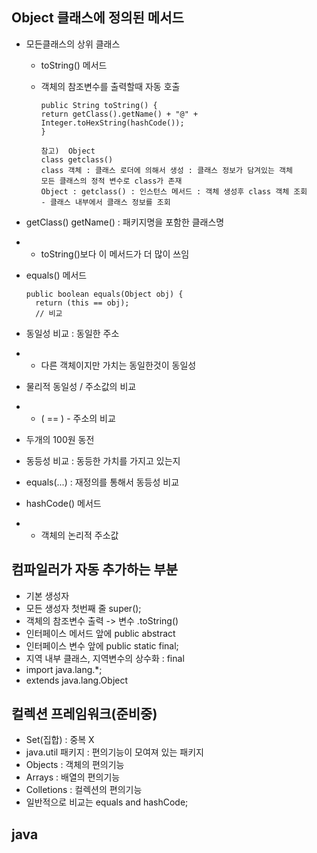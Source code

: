 ## Object 클래스에 정의된 메서드
* 모든클래스의 상위 클래스
  * toString() 메서드
  * 객체의 참조변수를 출력할때 자동 호출

        public String toString() {
        return getClass().getName() + "@" + Integer.toHexString(hashCode());
        }
        
        참고)  Object
        class getclass()
        class 객체 : 클래스 로더에 의해서 생성 : 클래스 정보가 담겨있는 객체
        모든 클래스의 정적 변수로 class가 존재
        Object : getclass() : 인스턴스 메서드 : 객체 생성후 class 객체 조회
        - 클래스 내부에서 클래스 정보를 조회 
  
* getClass() getName() : 패키지명을 포함한 클래스명
* - toString()보다 이 메서드가 더 많이 쓰임 

* equals() 메서드

      public boolean equals(Object obj) {
        return (this == obj);
        // 비교 
* 동일성 비교 : 동일한 주소
* - 다른 객체이지만 가치는 동일한것이 동일성
* 물리적 동일성 / 주소값의 비교 
* - ( == ) - 주소의 비교 
* 두개의 100원 동전 

* 동등성 비교 : 동등한 가치를 가지고 있는지 
* equals(...) : 재정의를 통해서 동등성 비교
* hashCode() 메서드
* - 객체의 논리적 주소값

## 컴파일러가 자동 추가하는 부분
* 기본 생성자
* 모든 생성자 첫번째 줄 super();
* 객체의 참조변수 출력 -> 변수 .toString()
* 인터페이스 메서드 앞에 public abstract
* 인터페이스 변수 앞에 public static final;
* 지역 내부 클래스, 지역변수의 상수화 : final
* import java.lang.*;
* extends java.lang.Object

## 컬렉션 프레임워크(준비중)
* Set(집합) : 중복 X 
* java.util 패키지 : 편의기능이 모여져 있는 패키지
* Objects : 객체의 편의기능
* Arrays : 배열의 편의기능 
* Colletions : 컬렉션의 편의기능
* 일반적으로 비교는 equals and hashCode;

## java